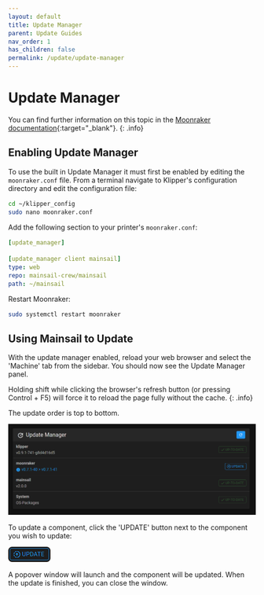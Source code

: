 ```yaml
---
layout: default
title: Update Manager
parent: Update Guides
nav_order: 1
has_children: false
permalink: /update/update-manager
---
```


# Update Manager

You can find further information on this topic in the [Moonraker documentation](https://github.com/Arksine/moonraker/blob/master/docs/configuration.md#update_manager){:target="_blank"}.
{: .info}

## Enabling Update Manager

To use the built in Update Manager it must first be enabled by editing the `moonraker.conf` file.  From a terminal navigate to Klipper's configuration directory and edit the configuration file:

```bash
cd ~/klipper_config
sudo nano moonraker.conf
```
Add the following section to your printer's `moonraker.conf`:

```yaml
[update_manager]

[update_manager client mainsail]
type: web
repo: mainsail-crew/mainsail
path: ~/mainsail
```

Restart  Moonraker:
```bash
sudo systemctl restart moonraker
```

## Using Mainsail to Update

With the update manager enabled, reload your web browser and select the 'Machine' tab from the sidebar. You should now see the Update Manager panel.

Holding shift while clicking the browser's refresh button (or pressing Control + F5) will force it to reload the page fully without the cache.
{: .info}

The update order is top to bottom.

![screenshot-updates-required](img/screenshot-update-manager-example-not-up-to-date.png)

To update a component, click the  'UPDATE' button next to the component you wish to update:

![screenshot-update-button](img/screenshot-update-manager-button-rounded.png)

A popover window will launch and the component will be updated. When the update is finished, you can close the window.

